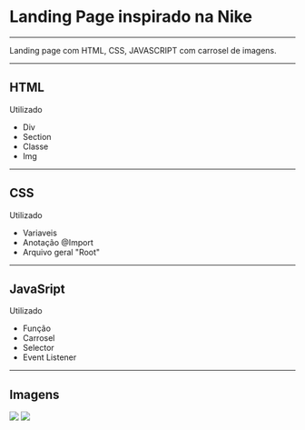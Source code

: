 <h1>Landing Page inspirado na Nike</h1>
<hr>
<p>Landing page com HTML, CSS, JAVASCRIPT com carrosel de imagens.</p>
<hr>
<h2>HTML</h2>
<p>Utilizado</p>
<ul>
  <li>Div</li>
  <li>Section</li>
  <li>Classe</li>
  <li>Img</li>
</ul>
<hr>
<h2>CSS</h2>
<p>Utilizado</p>
<ul>
  <li>Variaveis</li>
  <li>Anotação @Import</li>
  <li>Arquivo geral "Root"</li>
</ul>
<hr>
<h2>JavaSript</h2>
<p>Utilizado</p>
<ul>
  <li>Função</li>
  <li>Carrosel</li>
  <li>Selector</li>
  <li>Event Listener</li>
</ul>
<hr>
<h2>Imagens</h2>
<img src="https://github.com/fernandapcaetano/nike-landing-page-html-css-javascript/assets/93622629/b2e11215-56b8-4101-b2a6-d8a1257a3e8e">
<img src="https://github.com/fernandapcaetano/nike-landing-page-html-css-javascript/assets/93622629/13fb4b9d-a5d9-4a1a-b389-fd782076c503">




